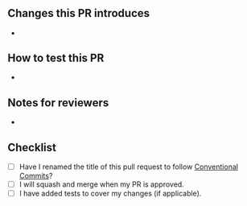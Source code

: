 #

## Changes this PR introduces

-

<!-- Write in bullet point form what this PR will add to the base branch when merged (high level point of view) -->

## How to test this PR

-

<!-- Write about how a reviewer can manually test the features/changes of this PR  -->

<!-- ## ClickUp reference -->

<!-- Link the ClickUp ticket if it was not autolinked -->

## Notes for reviewers

-

<!-- Anything you'd like the reviewers to be aware of -->

## Checklist

- [ ] Have I renamed the title of this pull request to follow [Conventional Commits](https://www.conventionalcommits.org/en/v1.0.0/#summary)?
- [ ] I will squash and merge when my PR is approved.
- [ ] I have added tests to cover my changes (if applicable).
